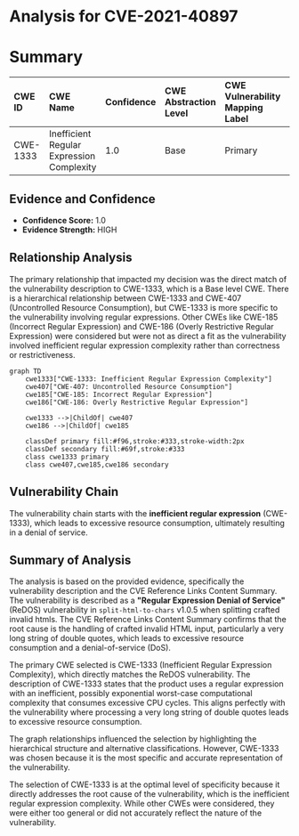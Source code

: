 # Analysis for CVE-2021-40897

# Summary
| CWE ID    | CWE Name                                                         | Confidence | CWE Abstraction Level | CWE Vulnerability Mapping Label | CWE-Vulnerability Mapping Notes |
| :-------- | :--------------------------------------------------------------- | :--------- | :-------------------- | :------------------------------ | :------------------------------ |
| CWE-1333 | Inefficient Regular Expression Complexity                          | 1.0        | Base                 | Primary                         | Allowed                       |

## Evidence and Confidence

*   **Confidence Score:** 1.0
*   **Evidence Strength:** HIGH

## Relationship Analysis
The primary relationship that impacted my decision was the direct match of the vulnerability description to CWE-1333, which is a Base level CWE. There is a hierarchical relationship between CWE-1333 and CWE-407 (Uncontrolled Resource Consumption), but CWE-1333 is more specific to the vulnerability involving regular expressions. Other CWEs like CWE-185 (Incorrect Regular Expression) and CWE-186 (Overly Restrictive Regular Expression) were considered but were not as direct a fit as the vulnerability involved inefficient regular expression complexity rather than correctness or restrictiveness.

```mermaid
graph TD
    cwe1333["CWE-1333: Inefficient Regular Expression Complexity"]
    cwe407["CWE-407: Uncontrolled Resource Consumption"]
    cwe185["CWE-185: Incorrect Regular Expression"]
    cwe186["CWE-186: Overly Restrictive Regular Expression"]

    cwe1333 -->|ChildOf| cwe407
    cwe186 -->|ChildOf| cwe185

    classDef primary fill:#f96,stroke:#333,stroke-width:2px
    classDef secondary fill:#69f,stroke:#333
    class cwe1333 primary
    class cwe407,cwe185,cwe186 secondary
```

## Vulnerability Chain
The vulnerability chain starts with the **inefficient regular expression** (CWE-1333), which leads to excessive resource consumption, ultimately resulting in a denial of service.

## Summary of Analysis
The analysis is based on the provided evidence, specifically the vulnerability description and the CVE Reference Links Content Summary. The vulnerability is described as a **"Regular Expression Denial of Service"** (ReDOS) vulnerability in `split-html-to-chars` v1.0.5 when splitting crafted invalid htmls. The CVE Reference Links Content Summary confirms that the root cause is the handling of crafted invalid HTML input, particularly a very long string of double quotes, which leads to excessive resource consumption and a denial-of-service (DoS).

The primary CWE selected is CWE-1333 (Inefficient Regular Expression Complexity), which directly matches the ReDOS vulnerability. The description of CWE-1333 states that the product uses a regular expression with an inefficient, possibly exponential worst-case computational complexity that consumes excessive CPU cycles. This aligns perfectly with the vulnerability where processing a very long string of double quotes leads to excessive resource consumption.

The graph relationships influenced the selection by highlighting the hierarchical structure and alternative classifications. However, CWE-1333 was chosen because it is the most specific and accurate representation of the vulnerability.

The selection of CWE-1333 is at the optimal level of specificity because it directly addresses the root cause of the vulnerability, which is the inefficient regular expression complexity. While other CWEs were considered, they were either too general or did not accurately reflect the nature of the vulnerability.